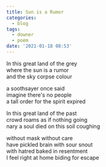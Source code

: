 ```yaml
---
title: Sun is a Rumor
categories:
  - blog
tags:
  - downer
  - poem
date: '2021-01-18 08:53'
---
```


In this great land of the grey   
where the sun is a rumor  
and the sky corpse colour  


a soothsayer once said  
imagine there's no people  
a tall order for the spirit expired   


In this great land of the past    
crowd roams as if nothing going    
nary a soul died on this soil coughing  


without mask without care  
have pickled brain with sour snout  
with hatred baked in resentment  
I feel right at home biding for escape    
